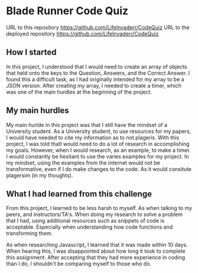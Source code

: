 # Blade Runner Code Quiz
URL to this repository https://github.com/LifeInvaderr/CodeQuiz
URL to the deployed repository https://github.com/LifeInvaderr/CodeQuiz

## How I started
In this project, I understood that I would need to create an array of objects that held onto the keys to the Question, Answers, and the Correct Answer. I found this a difficult task, as I had originally intended for my array to be a JSON version. After creating my array, I needed to create a timer, which was one of the main hurdles 
at the beginning of the project.

## My main hurdles
My main hurlde in this project was that I still have the mindset of a University student. As a University student, to use resources for my papers, I would have needed to cite my information as to not plageris. With this project, I was told thatI would need to do a lot of research in accomplishing my goals. However, when I would research, as an example, to make a timer. I would constantly be hesitant to use the varies examples for my project. In my mindset, using the examples from the internet would not be transformative, even if I do make changes to the code. As it would consitute plagersim (in my thoughts).

## What I had learned from this challenge
From this project, I learned to be less harsh to myself. As when talking to my peers, and instructors/TA's. When doing my research to solve a problem that I had, using additional resources such as snippets of code is acceptable. Especially when understanding how code functions and transforming them.

As when researching Javascript, I learned that it was made within 10 days. When hearing this, I was disappointed about how long it took to complete this assignment. After accepting that they had more experience in coding than I do, I shouldn't be comparing myself to those who do.
